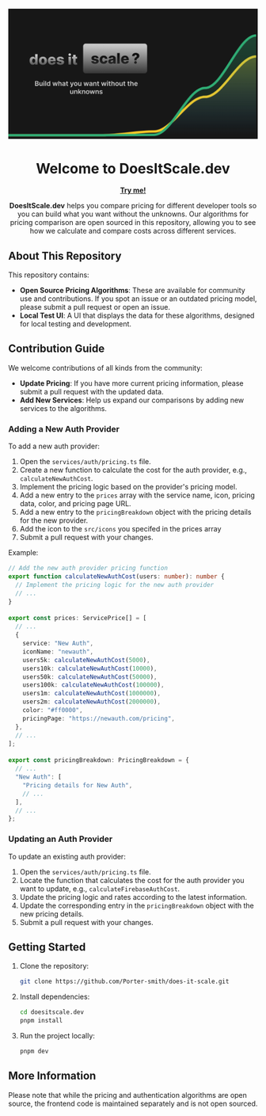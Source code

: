 
<p align="center">
  <img alt="Does it scale logo with text saying build what you want without the unknowns" src="./.github/assets/preview.png">
</p>

<h1 align="center">Welcome to DoesItScale.dev</h1>

<p align="center">
  <strong><a href="https://doesitscale.dev/">Try me!</a></strong>
</p>

<p align="center">
  <strong>DoesItScale.dev</strong> helps you compare pricing for different developer tools so you can build what you want without the unknowns. Our algorithms for pricing comparison are open sourced in this repository, allowing you to see how we calculate and compare costs across different services.
</p>

## About This Repository

This repository contains:

- **Open Source Pricing Algorithms**: These are available for community use and contributions. If you spot an issue or an outdated pricing model, please submit a pull request or open an issue.
- **Local Test UI**: A UI that displays the data for these algorithms, designed for local testing and development.

## Contribution Guide

We welcome contributions of all kinds from the community:

- **Update Pricing**: If you have more current pricing information, please submit a pull request with the updated data.
- **Add New Services**: Help us expand our comparisons by adding new services to the algorithms.

### Adding a New Auth Provider

To add a new auth provider:

1. Open the `services/auth/pricing.ts` file.
2. Create a new function to calculate the cost for the auth provider, e.g., `calculateNewAuthCost`.
3. Implement the pricing logic based on the provider's pricing model.
4. Add a new entry to the `prices` array with the service name, icon, pricing data, color, and pricing page URL.
5. Add a new entry to the `pricingBreakdown` object with the pricing details for the new provider.
6. Add the icon to the `src/icons` you specifed in the prices array 
6. Submit a pull request with your changes.

Example:
```typescript
// Add the new auth provider pricing function
export function calculateNewAuthCost(users: number): number {
  // Implement the pricing logic for the new auth provider
  // ...
}

export const prices: ServicePrice[] = [
  // ...
  {
    service: "New Auth",
    iconName: "newauth",
    users5k: calculateNewAuthCost(5000),
    users10k: calculateNewAuthCost(10000),
    users50k: calculateNewAuthCost(50000),
    users100k: calculateNewAuthCost(100000),
    users1m: calculateNewAuthCost(1000000),
    users2m: calculateNewAuthCost(2000000),
    color: "#ff0000",
    pricingPage: "https://newauth.com/pricing",
  },
  // ...
];

export const pricingBreakdown: PricingBreakdown = {
  // ...
  "New Auth": [
    "Pricing details for New Auth",
    // ...
  ],
  // ...
};
```

### Updating an Auth Provider

To update an existing auth provider:

1. Open the `services/auth/pricing.ts` file.
2. Locate the function that calculates the cost for the auth provider you want to update, e.g., `calculateFirebaseAuthCost`.
3. Update the pricing logic and rates according to the latest information.
4. Update the corresponding entry in the `pricingBreakdown` object with the new pricing details.
5. Submit a pull request with your changes.

## Getting Started

1. Clone the repository:
   ```bash
   git clone https://github.com/Porter-smith/does-it-scale.git
   ```
2. Install dependencies:
   ```bash
   cd doesitscale.dev
   pnpm install
   ```
3. Run the project locally:
   ```bash
   pnpm dev
   ```

## More Information

Please note that while the pricing and authentication algorithms are open source, the frontend code is maintained separately and is not open sourced.